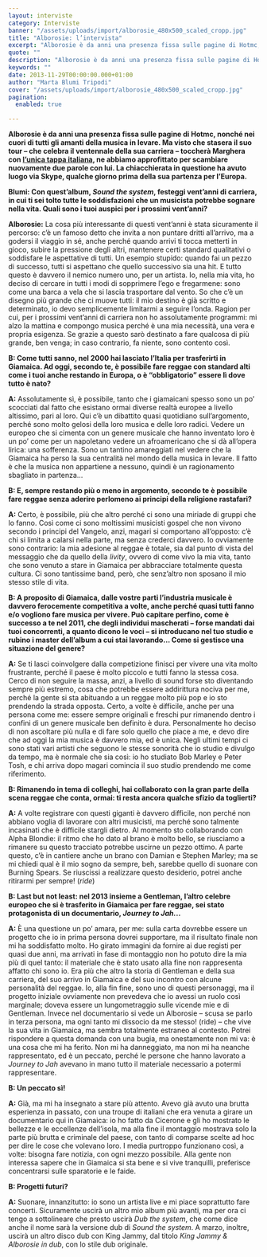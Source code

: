 ```yaml
---
layout: interviste
category: Interviste
banner: "/assets/uploads/import/alborosie_480x500_scaled_cropp.jpg"
title: "Alborosie: l’intervista"
excerpt: "Alborosie è da anni una presenza fissa sulle pagine di Hotmc, nonché nei cuori di tutti gli amanti della musica in levare. Ma visto che stasera il suo tour – che celebra il ventennale della sua carriera – toccherà Marghera con l’unica tappa italiana, ne abbiamo approfittato per scambiare nuovamente due parole con lui. La…"
quote: ""
description: "Alborosie è da anni una presenza fissa sulle pagine di Hotmc, nonché nei cuori di tutti gli amanti della musica in levare. Ma visto che stasera il suo tour – che celebra il ventennale della sua carriera – toccherà Marghera con l’unica tappa italiana, ne abbiamo approfittato per scambiare nuovamente due parole con lui. La…"
keywords: ""
date: 2013-11-29T00:00:00.000+01:00
author: "Marta Blumi Tripodi"
cover: "/assets/uploads/import/alborosie_480x500_scaled_cropp.jpg"
pagination:
  enabled: true

---
```


[](https://hotmc.com/competition-alborosie-vinci-i-biglietti-per-lunica-data-italiana/alborosie%5F480x500%5Fscaled%5Fcropp/)

**Alborosie è da anni una presenza fissa sulle pagine di Hotmc, nonché nei cuori di tutti gli amanti della musica in levare. Ma visto che stasera il suo tour – che celebra il ventennale della sua carriera – toccherà Marghera con [l’unica tappa italiana](https://hotmc.com/competition-alborosie-vinci-i-biglietti-per-lunica-data-italiana/ "http://hotmc.com/competition-alborosie-vinci-i-biglietti-per-lunica-data-italiana/"), ne abbiamo approfittato per scambiare nuovamente due parole con lui. La chiacchierata in questione ha avuto luogo via Skype, qualche giorno prima della sua partenza per l’Europa.**

**Blumi: Con quest’album, _Sound the system_, festeggi vent’anni di carriera, in cui ti sei tolto tutte le soddisfazioni che un musicista potrebbe sognare nella vita. Quali sono i tuoi auspici per i prossimi vent’anni?**

**Alborosie:** La cosa più interessante di questi vent’anni è stata sicuramente il percorso: c’è un famoso detto che invita a non puntare dritti all’arrivo, ma a godersi il viaggio in sé, anche perché quando arrivi ti tocca metterti in gioco, subire la pressione degli altri, mantenere certi standard qualitativi o soddisfare le aspettative di tutti. Un esempio stupido: quando fai un pezzo di successo, tutti si aspettano che quello successivo sia una hit. E tutto questo è davvero il nemico numero uno, per un artista. Io, nella mia vita, ho deciso di cercare in tutti i modi di sopprimere l’ego e fregarmene: sono come una barca a vela che si lascia trasportare dal vento. So che c’è un disegno più grande che ci muove tutti: il mio destino è già scritto e determinato, io devo semplicemente limitarmi a seguire l’onda. Ragion per cui, per i prossimi vent’anni di carriera non ho assolutamente programmi: mi alzo la mattina e compongo musica perché è una mia necessità, una vera e propria esigenza. Se grazie a questo sarò destinato a fare qualcosa di più grande, ben venga; in caso contrario, fa niente, sono contento così.

**B: Come tutti sanno, nel 2000 hai lasciato l’Italia per trasferirti in Giamaica. Ad oggi, secondo te, è possibile fare reggae con standard alti come i tuoi anche restando in Europa, o è “obbligatorio” essere lì dove tutto è nato?**

**A:** Assolutamente sì, è possibile, tanto che i giamaicani spesso sono un po’ scocciati dal fatto che esistano ormai diverse realtà europee a livello altissimo, pari al loro. Qui c’è un dibattito quasi quotidiano sull’argomento, perché sono molto gelosi della loro musica e delle loro radici. Vedere un europeo che si cimenta con un genere musicale che hanno inventato loro è un po’ come per un napoletano vedere un afroamericano che si dà all’opera lirica: una sofferenza. Sono un tantino amareggiati nel vedere che la Giamaica ha perso la sua centralità nel mondo della musica in levare. Il fatto è che la musica non appartiene a nessuno, quindi è un ragionamento sbagliato in partenza…

**B: E, sempre restando più o meno in argomento, secondo te è possibile fare reggae senza aderire perlomeno ai principi della religione rastafari?**

**A:** Certo, è possibile, più che altro perché ci sono una miriade di gruppi che lo fanno. Così come ci sono moltissimi musicisti gospel che non vivono secondo i principi del Vangelo, anzi, magari si comportano all’opposto: c’è chi si limita a calarsi nella parte, ma senza crederci davvero. Io ovviamente sono contrario: la mia adesione al reggae è totale, sia dal punto di vista del messaggio che da quello della _livity_, ovvero di come vivo la mia vita, tanto che sono venuto a stare in Giamaica per abbracciare totalmente questa cultura. Ci sono tantissime band, però, che senz’altro non sposano il mio stesso stile di vita.

**B: A proposito di Giamaica, dalle vostre parti l’industria musicale è davvero ferocemente competitiva a volte, anche perché quasi tutti fanno e/o vogliono fare musica per vivere. Può capitare perfino, come è successo a te nel 2011, che degli individui mascherati – forse mandati dai tuoi concorrenti, a quanto dicono le voci – si introducano nel tuo studio e rubino i master dell’album a cui stai lavorando… Come si gestisce una situazione del genere?**

**A:** Se ti lasci coinvolgere dalla competizione finisci per vivere una vita molto frustrante, perché il paese è molto piccolo e tutti fanno la stessa cosa. Cerco di non seguire la massa, anzi, a livello di sound forse sto diventando sempre più estremo, cosa che potrebbe essere addirittura nociva per me, perché la gente si sta abituando a un reggae molto più pop e io sto prendendo la strada opposta. Certo, a volte è difficile, anche per una persona come me: essere sempre originali e freschi pur rimanendo dentro i confini di un genere musicale ben definito è dura. Personalmente ho deciso di non ascoltare più nulla e di fare solo quello che piace a me, e devo dire che ad oggi la mia musica è davvero mia, ed è unica. Negli ultimi tempi ci sono stati vari artisti che seguono le stesse sonorità che io studio e divulgo da tempo, ma è normale che sia così: io ho studiato Bob Marley e Peter Tosh, e chi arriva dopo magari comincia il suo studio prendendo me come riferimento.

**B: Rimanendo in tema di colleghi, hai collaborato con la gran parte della scena reggae che conta, ormai: ti resta ancora qualche sfizio da toglierti?**

**A:** A volte registrare con questi giganti è davvero difficile, non perché non abbiano voglia di lavorare con altri musicisti, ma perché sono talmente incasinati che è difficile stargli dietro. Al momento sto collaborando con Alpha Blondie: il ritmo che ho dato al brano è molto bello, se riusciamo a rimanere su questo tracciato potrebbe uscirne un pezzo ottimo. A parte questo, c’è in cantiere anche un brano con Damian e Stephen Marley; ma se mi chiedi qual è il mio sogno da sempre, beh, sarebbe quello di suonare con Burning Spears. Se riuscissi a realizzare questo desiderio, potrei anche ritirarmi per sempre! (_ride_)

**B: Last but not least: nel 2013 insieme a Gentleman, l’altro celebre europeo che si è trasferito in Giamaica per fare reggae, sei stato protagonista di un documentario, _Journey to Jah._..**

**A:** È una questione un po’ amara, per me: sulla carta dovrebbe essere un progetto che io in prima persona dovrei supportare, ma il risultato finale non mi ha soddisfatto molto. Ho girato immagini da fornire ai due registi per quasi due anni, ma arrivati in fase di montaggio non ho potuto dire la mia più di quel tanto: il materiale che è stato usato alla fine non rappresenta affatto chi sono io. Era più che altro la storia di Gentleman e della sua carriera, del suo arrivo in Giamaica e del suo incontro con alcune personalità del reggae. Io, alla fin fine, sono uno di questi personaggi, ma il progetto iniziale ovviamente non prevedeva che io avessi un ruolo così marginale; doveva essere un lungometraggio sulle vicende mie e di Gentleman. Invece nel documentario si vede un Alborosie – scusa se parlo in terza persona, ma ogni tanto mi dissocio da me stesso! (ride) – che vive la sua vita in Giamaica, ma sembra totalmente estraneo al contesto. Potrei rispondere a questa domanda con una bugia, ma onestamente non mi va: è una cosa che mi ha ferito. Non mi ha danneggiato, ma non mi ha neanche rappresentato, ed è un peccato, perché le persone che hanno lavorato a _Journey to Jah_ avevano in mano tutto il materiale necessario a potermi rappresentare.

**B: Un peccato sì!**

**A:** Già, ma mi ha insegnato a stare più attento. Avevo già avuto una brutta esperienza in passato, con una troupe di italiani che era venuta a girare un documentario qui in Giamaica: io ho fatto da Cicerone e gli ho mostrato le bellezze e le eccellenze dell’isola, ma alla fine il montaggio mostrava solo la parte più brutta e criminale del paese, con tanto di comparse scelte ad hoc per dire le cose che volevano loro. I media purtroppo funzionano così, a volte: bisogna fare notizia, con ogni mezzo possibile. Alla gente non interessa sapere che in Giamaica si sta bene e si vive tranquilli, preferisce concentrarsi sulle sparatorie e le faide.

**B: Progetti futuri?**

**A:** Suonare, innanzitutto: io sono un artista live e mi piace soprattutto fare concerti. Sicuramente uscirà un altro mio album più avanti, ma per ora ci tengo a sottolineare che presto uscirà _Dub the system_, che come dice anche il nome sarà la versione dub di _Sound the system_. A marzo, inoltre, uscirà un altro disco dub con King Jammy, dal titolo _King Jammy & Alborosie in dub_, con lo stile dub originale.